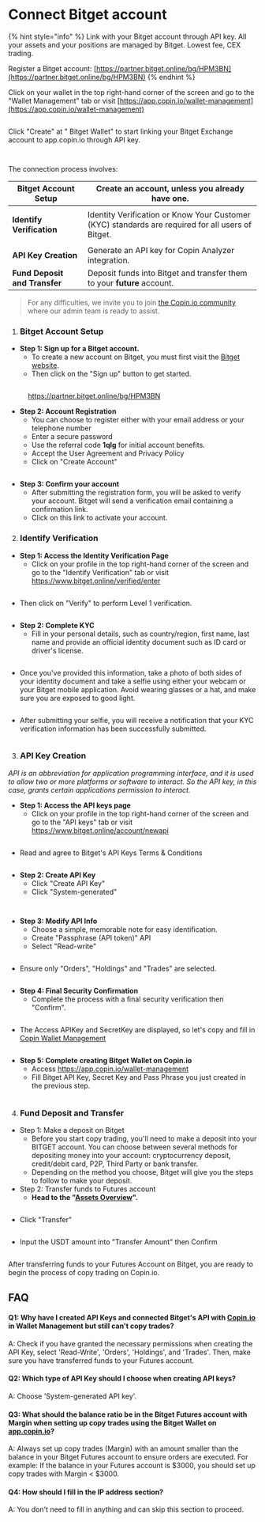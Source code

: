 # Connect Bitget account

{% hint style="info" %}
Link with your Bitget account through API key. All your assets and your positions are managed by Bitget. Lowest fee, CEX trading.&#x20;

Register a Bitget account: [https://partner.bitget.online/bg/HPM3BN](https://partner.bitget.online/bg/HPM3BN)
{% endhint %}

Click on your wallet in the top right-hand corner of the screen and go to the "Wallet Management" tab or visit [https://app.copin.io/wallet-management](https://app.copin.io/wallet-management)

<figure><img src="https://decentralab.larksuite.com/space/api/box/stream/download/asynccode/?code=ZDU1ZTJhNjdkYjcyZGQxZWViMjc1MjQ2YzZjZmUyNTZfQmtqNUY3OHpUbTdhMjE4blRSUG9qNjV5VTdwTkZvUzJfVG9rZW46U0ZPQ2JOeHFib0V4RE14MUZnMXVWMEZRczJmXzE3MTEzNTUyMzM6MTcxMTM1ODgzM19WNA" alt=""><figcaption></figcaption></figure>

Click "Create" at " Bitget Wallet" to start linking your Bitget Exchange account to app.copin.io through API key.

<figure><img src="https://decentralab.larksuite.com/space/api/box/stream/download/asynccode/?code=NTRjZjdiOGM3OWNmNGFkYTNmOGVjOWU0MWUwZDI1MThfeGRMZm83N1hBM29NTmNlcUVjZTc1TUVxNXVRbFlldFNfVG9rZW46QzJsaWJhOGwyb0MyZG54OHQ4WnVuNVNpc0JlXzE3MTEzNTUyNDk6MTcxMTM1ODg0OV9WNA" alt=""><figcaption></figcaption></figure>

<figure><img src="../../.gitbook/assets/image.png" alt=""><figcaption></figcaption></figure>

The connection process involves:

| **Bitget Account Setup**                          | Create an account, unless you already have one.                                                   |
| ------------------------------------------------- | ------------------------------------------------------------------------------------------------- |
| <p><strong>Identify Verification</strong><br></p> | Identity Verification or Know Your Customer (KYC) standards are required for all users of Bitget. |
| **API Key Creation**                              | Generate an API key for Copin Analyzer integration.                                               |
| **Fund Deposit and Transfer**                     | Deposit funds into Bitget and transfer them to your **future** account.                           |

> For any difficulties, we invite you to join [the Copin.io community](https://bingx.com/en-us/invite/DY5QNN) where our admin team is ready to assist.

1. ### **Bitget Account Setup**

* **Step 1: Sign up for a Bitget account.**
  * To create a new account on Bitget, you must first visit the [Bitget website](https://partner.bitget.online/bg/HPM3BN).
  * Then click on the "Sign up" button to get started.

<figure><img src="https://decentralab.larksuite.com/space/api/box/stream/download/asynccode/?code=YTE3NjY5NzdiYzMzNDEwNWM3ZDc3YzgwMWEyYmUyYzlfd1ZvS3B4aDB1SW4zcHYwdmx6enFsaWlCbzdUNEt0a2hfVG9rZW46SWFFVGJwdE41b01sQkN4blVxWnV3c2lsc1VoXzE3MTEzNTUyODM6MTcxMTM1ODg4M19WNA" alt=""><figcaption><p><a href="https://partner.bitget.online/bg/HPM3BN">https://partner.bitget.online/bg/HPM3BN</a></p></figcaption></figure>

* **Step 2: Account Registration**
  * You can choose to register either with your email address or your telephone number
  * Enter a secure password
  * Use the referral code **1qlg** for initial account benefits.
  * Accept the User Agreement and Privacy Policy
  * Click on "Create Account"

<figure><img src="https://decentralab.larksuite.com/space/api/box/stream/download/asynccode/?code=MWNmOGNhMTU4NzZlZjEzN2Q1ZDNlMDBjOWVhMGU3NmZfcThrcTE0Y0NyN3FjSVYxNG51NG0yMzNpbVBmSVBLcGtfVG9rZW46QWxHZmI0Qzd6b0NBQVl4MkZnRnVoWUJJc1doXzE3MTEzNTUzMTQ6MTcxMTM1ODkxNF9WNA" alt=""><figcaption></figcaption></figure>

* **Step 3: Confirm your account**
  * After submitting the registration form, you will be asked to verify your account. Bitget will send a verification email containing a confirmation link.
  * Click on this link to activate your account.

2. ### **Identify Verification**

* **Step 1: Access the Identity Verification Page**
  * Click on your profile in the top right-hand corner of the screen and go to the "Identify Verification" tab or visit https://www.bitget.online/verified/enter

<figure><img src="https://decentralab.larksuite.com/space/api/box/stream/download/asynccode/?code=MmM3ZTViNTM5ZmQ3MTYxMTBhYTM2MWY2NTg4MDQ4YWZfU0RkMWJMUVpxbVVHVlVWU1NUVFBqZU56QnZCc3VCM1NfVG9rZW46SHIwcGJ0SWI4b2VBTkx4NFZhTnVZS2E3c21jXzE3MTEzNTUzMzc6MTcxMTM1ODkzN19WNA" alt=""><figcaption></figcaption></figure>

* Then click on "Verify" to perform Level 1 verification.

<figure><img src="https://decentralab.larksuite.com/space/api/box/stream/download/asynccode/?code=MTI0ZWYyODU2MmJhOGMxNzg3ZGEzN2Y1MWQyNjBjM2Rfa242dWl5RnljUkZUOW90dnh2eGxKVG56OW1ZRTFsRUhfVG9rZW46UUlSTGI2NGU2bzdDaUZ4Um8zbnVhWnQwc3hjXzE3MTEzNTUzNTY6MTcxMTM1ODk1Nl9WNA" alt=""><figcaption></figcaption></figure>

* **Step 2: Complete KYC**
  * Fill in your personal details, such as country/region, first name, last name and provide an official identity document such as ID card or driver's license.

<figure><img src="https://decentralab.larksuite.com/space/api/box/stream/download/asynccode/?code=MmRiYjhjOTg3NjJkOTY3YjljMTJmMDQ3ZWVmYjgzMjBfa2ZrQVRhbjdqSnJ4M0VCWGNpYUxEWXFTb0pPR3FhZlJfVG9rZW46Wkp0SGIyWDl4b0M5dXR4c01FdnVDbXFtc0JlXzE3MTEzNTUzNzg6MTcxMTM1ODk3OF9WNA" alt=""><figcaption></figcaption></figure>

* Once you've provided this information, take a photo of both sides of your identity document and take a selfie using either your webcam or your Bitget mobile application. Avoid wearing glasses or a hat, and make sure you are exposed to good light.

<figure><img src="https://decentralab.larksuite.com/space/api/box/stream/download/asynccode/?code=ODNiMGE3YjViMTg0MjI1OGIyNjBmYjU0M2RjMDM3ZmFfbGxya2JjMDIxd2M2bFdQWkxJdVA3NThGNG5VZ3p5WkNfVG9rZW46QXF6bWJPakpHb0FaV0d4dGZMbXVERWNNc3hmXzE3MTEzNTUzOTA6MTcxMTM1ODk5MF9WNA" alt=""><figcaption></figcaption></figure>

* After submitting your selfie, you will receive a notification that your KYC verification information has been successfully submitted.

<figure><img src="../../.gitbook/assets/image (1).png" alt=""><figcaption></figcaption></figure>

3. ### **API Key Creation**

_API is an abbreviation for application programming interface, and it is used to allow two or more platforms or software to interact. So the API key, in this case, grants certain applications permission to interact._

* **Step 1: Access the API keys page**
  * Click on your profile in the top right-hand corner of the screen and go to the "API keys" tab or visit https://www.bitget.online/account/newapi

<figure><img src="../../.gitbook/assets/image (2).png" alt=""><figcaption></figcaption></figure>

* Read and agree to Bitget's API Keys Terms & Conditions

<figure><img src="../../.gitbook/assets/image (3).png" alt=""><figcaption></figcaption></figure>

* **Step 2: Create API Key**
  * Click "Create API Key"
  * Click "System-generated"

<figure><img src="../../.gitbook/assets/image (4).png" alt=""><figcaption></figcaption></figure>

<figure><img src="../../.gitbook/assets/image (5).png" alt=""><figcaption></figcaption></figure>

* **Step 3: Modify API Info**
  * Choose a simple, memorable note for easy identification.
  * Create "Passphrase (API token)" API
  * Select "Read-write"

<figure><img src="../../.gitbook/assets/image (6).png" alt=""><figcaption></figcaption></figure>

* Ensure only "Orders", "Holdings" and "Trades" are selected.

<figure><img src="../../.gitbook/assets/image (7).png" alt=""><figcaption></figcaption></figure>

* **Step 4: Final Security Confirmation**
  * Complete the process with a final security verification then "Confirm".

<figure><img src="../../.gitbook/assets/image (8).png" alt=""><figcaption></figcaption></figure>

* The Access APIKey and SecretKey are displayed, so let's copy and fill in[ Copin Wallet Management](https://app.copin.io/wallet-management)

<figure><img src="../../.gitbook/assets/image (9).png" alt=""><figcaption></figcaption></figure>

* **Step 5: Complete creating Bitget Wallet on Copin.io**
  * Access https://app.copin.io/wallet-management
  * Fill Bitget API Key, Secret Key and Pass Phrase you just created in the previous step.

<figure><img src="../../.gitbook/assets/image (10).png" alt=""><figcaption></figcaption></figure>

4. ### **Fund Deposit and Transfer**

* Step 1: Make a deposit on Bitget
  * Before you start copy trading, you'll need to make a deposit into your BITGET account. You can choose between several methods for depositing money into your account: cryptocurrency deposit, credit/debit card, P2P, Third Party or bank transfer.
  * Depending on the method you choose, Bitget will give you the steps to follow to make your deposit.
* Step 2: Transfer funds to Futures account
  * **Head to the "**[**Assets Overview**](https://www.bitget.online/asset)**".**

<figure><img src="../../.gitbook/assets/image (11).png" alt=""><figcaption></figcaption></figure>

* Click "Transfer"

<figure><img src="../../.gitbook/assets/image (12).png" alt=""><figcaption></figcaption></figure>

* Input the USDT amount into "Transfer Amount" then Confirm

<figure><img src="../../.gitbook/assets/image (13).png" alt=""><figcaption></figcaption></figure>

After transferring funds to your Futures Account on Bitget, you are ready to begin the process of copy trading on Copin.io.



## FAQ

#### Q1: Why have I created API Keys and connected Bitget's API with [Copin.io](http://copin.io/) in Wallet Management but still can't copy trades? &#x20;

A: Check if you have granted the necessary permissions when creating the API Key, select 'Read-Write', 'Orders', 'Holdings', and 'Trades'. Then, make sure you have transferred funds to your Futures account. &#x20;

#### Q2: Which type of API Key should I choose when creating API keys? &#x20;

A: Choose 'System-generated API key'. &#x20;

#### Q3: What should the balance ratio be in the Bitget Futures account with Margin when setting up copy trades using the Bitget Wallet on [app.copin.io](http://app.copin.io/)? &#x20;

A: Always set up copy trades (Margin) with an amount smaller than the balance in your Bitget Futures account to ensure orders are executed. For example: If the balance in your Futures account is $3000, you should set up copy trades with Margin < $3000. &#x20;

#### Q4: How should I fill in the IP address section? &#x20;

A: You don't need to fill in anything and can skip this section to proceed.
